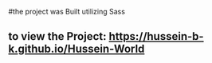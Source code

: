#the project was Built utilizing Sass

## to view the Project: https://hussein-b-k.github.io/Hussein-World
